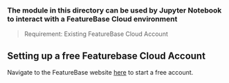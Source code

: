### The module in this directory can be used by Jupyter Notebook to interact with a FeatureBase Cloud environment

>Requirement: Existing FeatureBase Cloud Account
## Setting up a free Featurebase Cloud Account 
Navigate to the FeatureBase website [here](https://cloud.featurebase.com/signup?_gl=1*1jxsj7y*_ga*MTQ1MzkxOTYyOC4xNjYyMTQwMDg5*_ga_1BYE2VJ8RD*MTY2NjA0MTY2NC40NC4xLjE2NjYwNDE2NzMuMC4wLjA.) to start a free account. 

